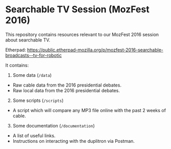 # Searchable TV Session (MozFest 2016)
This repository contains resources relevant to our MozFest 2016 session about searchable TV.

Etherpad:
https://public.etherpad-mozilla.org/p/mozfest-2016-searchable-broadcasts--tv-for-robotic

It contains:

1. Some data (`/data`)

  - Raw cable data from the 2016 presidential debates.
  - Raw local data from the 2016 presidential debates.

2. Some scripts (`/scripts`)

  - A script which will compare any MP3 file online with the past 2 weeks of cable.

3. Some documentation (`/documentation`)

  - A list of useful links.
  - Instructions on interacting with the duplitron via Postman.
